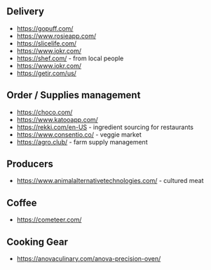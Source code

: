 
## Delivery
* https://gopuff.com/
* https://www.rosieapp.com/
* https://slicelife.com/
* https://www.jokr.com/
* https://shef.com/ - from local people
* https://www.jokr.com/
* https://getir.com/us/

## Order / Supplies management
* https://choco.com/
* https://www.katooapp.com/
* https://rekki.com/en-US - ingredient sourcing for restaurants
* https://www.consentio.co/ - veggie market
* https://agro.club/ - farm supply management

## Producers
* https://www.animalalternativetechnologies.com/ - cultured meat

## Coffee
* https://cometeer.com/

## Cooking Gear
* https://anovaculinary.com/anova-precision-oven/